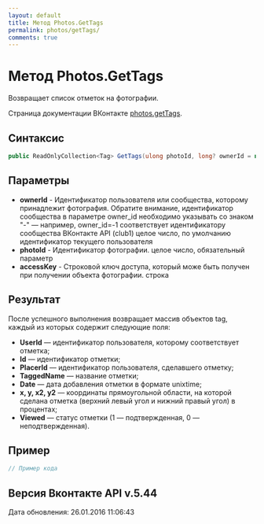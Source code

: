 ```yaml
---
layout: default
title: Метод Photos.GetTags
permalink: photos/getTags/
comments: true
---
```

# Метод Photos.GetTags
Возвращает список отметок на фотографии.

Страница документации ВКонтакте [photos.getTags](https://vk.com/dev/photos.getTags).

## Синтаксис
``` csharp
public ReadOnlyCollection<Tag> GetTags(ulong photoId, long? ownerId = null, string accessKey = null)
```

## Параметры
+ **ownerId** - Идентификатор пользователя или сообщества, которому принадлежит фотография. Обратите внимание, идентификатор сообщества в параметре owner_id необходимо указывать со знаком "-" — например, owner_id=-1 соответствует идентификатору сообщества ВКонтакте API (club1)  целое число, по умолчанию идентификатор текущего пользователя
+ **photoId** - Идентификатор фотографии. целое число, обязательный параметр
+ **accessKey** - Строковой ключ доступа, который може быть получен при получении объекта фотографии. строка

## Результат
После успешного выполнения возвращает массив объектов tag, каждый из которых содержит следующие поля: 

+ **UserId** — идентификатор пользователя, которому соответствует отметка; 
+ **Id** — идентификатор отметки; 
+ **PlacerId** — идентификатор пользователя, сделавшего отметку; 
+ **TaggedName** — название отметки; 
+ **Date** — дата добавления отметки в формате unixtime; 
+ **x, y, x2, y2** — координаты прямоугольной области, на которой сделана отметка (верхний левый угол и нижний правый угол) в процентах; 
+ **Viewed** — статус отметки (1 — подтвержденная, 0 — неподтвержденная).

## Пример
``` csharp
// Пример кода
```

## Версия Вконтакте API v.5.44
Дата обновления: 26.01.2016 11:06:43
